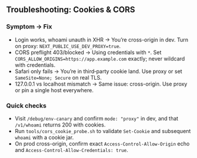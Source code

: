## Troubleshooting: Cookies & CORS

### Symptom → Fix

- Login works, whoami unauth in XHR → You’re cross-origin in dev. Turn on proxy: `NEXT_PUBLIC_USE_DEV_PROXY=true`.
- CORS preflight 403/blocked → Using credentials with `*`. Set `CORS_ALLOW_ORIGINS=https://app.example.com` exactly; never wildcard with credentials.
- Safari only fails → You’re in third‑party cookie land. Use proxy or set `SameSite=None; Secure` on real TLS.
- 127.0.0.1 vs localhost mismatch → Same issue: cross-origin. Use proxy or pin a single host everywhere.

### Quick checks

- Visit `/debug/env-canary` and confirm `mode: "proxy"` in dev, and that `/v1/whoami` returns 200 with cookies.
- Run `tools/cors_cookie_probe.sh` to validate `Set-Cookie` and subsequent `whoami` with a cookie jar.
- On prod cross-origin, confirm exact `Access-Control-Allow-Origin` echo and `Access-Control-Allow-Credentials: true`.
